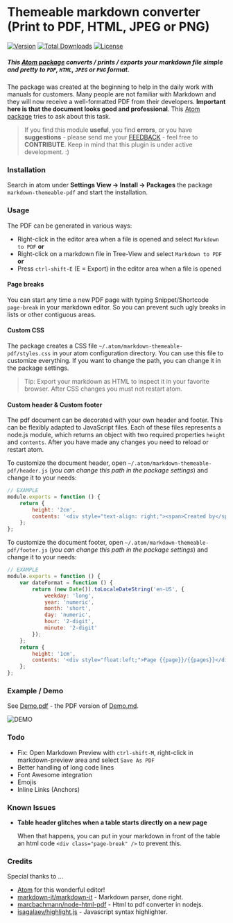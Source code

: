 Themeable markdown converter (Print to PDF, HTML, JPEG or PNG)
==============================================================

[![Version](https://img.shields.io/apm/v/markdown-themeable-pdf.svg)](https://atom.io/packages/markdown-themeable-pdf)
[![Total Downloads](https://img.shields.io/apm/dm/markdown-themeable-pdf.svg)](https://atom.io/packages/markdown-themeable-pdf)
[![License](https://img.shields.io/apm/l/markdown-themeable-pdf.svg)](https://atom.io/packages/markdown-themeable-pdf)

##### This [Atom package](https://atom.io/packages/markdown-themeable-pdf) converts / prints / exports your markdown file simple and pretty to `PDF`, `HTML`, `JPEG` or `PNG` format.

The package was created at the beginning to help in the daily work with manuals for customers. Many people are not familiar with Markdown and they will now receive a well-formatted PDF from their developers. **Important here is that the document looks good and professional**. This [Atom package](https://atom.io/packages/markdown-themeable-pdf) tries to ask about this task.

> If you find this module **useful**, you find **errors**, or you have **suggestions** - please send me your [FEEDBACK](https://github.com/cakebake/markdown-themeable-pdf/issues/new) - feel free to **CONTRIBUTE**. Keep in mind that this plugin is under active development. :)

### Installation

Search in atom under **Settings View -> Install -> Packages** the package `markdown-themeable-pdf` and start the installation.

### Usage

The PDF can be generated in various ways:

-	Right-click in the editor area when a file is opened and select `Markdown to PDF` **or**
-	Right-click on a markdown file in Tree-View and select `Markdown to PDF` **or**
-	Press `ctrl-shift-E` (E = Export) in the editor area when a file is opened

#### Page breaks

You can start any time a new PDF page with typing Snippet/Shortcode `page-break` in your markdown editor. So you can prevent such ugly breaks in lists or other contiguous areas.

#### Custom CSS

The package creates a CSS file `~/.atom/markdown-themeable-pdf/styles.css` in your atom configuration directory. You can use this file to customize everything. If you want to change the path, you can change it in the package settings.

> Tip: Export your markdown as HTML to inspect it in your favorite browser. After CSS changes you must not restart atom.

#### Custom header & Custom footer

The pdf document can be decorated with your own header and footer. This can be flexibly adapted to JavaScript files. Each of these files represents a node.js module, which returns an object with two required properties `height` and `contents`. After you have made any changes you need to reload or restart atom.

To customize the document header, open `~/.atom/markdown-themeable-pdf/header.js` (*you can change this path in the package settings*) and change it to your needs:

```javascript
// EXAMPLE
module.exports = function () {
    return {
        height: '2cm',
        contents: '<div style="text-align: right;"><span>Created by</span> <img src="logo.png" alt="Logo" /> <span style="color: #EC4634; font-size: 120%; text-transform: uppercase;">markdown-themeable-pdf</span></div>'
    };
};
```

To customize the document footer, open `~/.atom/markdown-themeable-pdf/footer.js` (*you can change this path in the package settings*) and change it to your needs:

```javascript
// EXAMPLE
module.exports = function () {
    var dateFormat = function () {
        return (new Date()).toLocaleDateString('en-US', {
            weekday: 'long',
            year: 'numeric',
            month: 'short',
            day: 'numeric',
            hour: '2-digit',
            minute: '2-digit'
        });
    };
    return {
        height: '1cm',
        contents: '<div style="float:left;">Page {{page}}/{{pages}}</div><div style="float:right;">&copy; Copyright ' + dateFormat() + ' by COMPANYNAME</div>'
    };
};
```

### Example / Demo

See [Demo.pdf](https://github.com/cakebake/markdown-themeable-pdf/raw/master/tests/Demo.pdf) - the PDF version of [Demo.md](https://github.com/cakebake/markdown-themeable-pdf/raw/master/tests/Demo.md).

![DEMO](https://raw.githubusercontent.com/cakebake/markdown-themeable-pdf/master/DEMO.gif)

### Todo

-	Fix: Open Markdown Preview with `ctrl-shift-M`, right-click in markdown-preview area and select `Save As PDF`
-	Better handling of long code lines
-	Font Awesome integration
-	Emojis
-	Inline Links (Anchors)

### Known Issues

-	**Table header glitches when a table starts directly on a new page**

	When that happens, you can put in your markdown in front of the table an html code `<div class="page-break" />` to prevent this.

### Credits

Special thanks to ...

-	[Atom](https://atom.io/) for this wonderful editor!
-	[markdown-it/markdown-it](https://github.com/markdown-it/markdown-it) - Markdown parser, done right.
-	[marcbachmann/node-html-pdf](https://github.com/marcbachmann/node-html-pdf) - Html to pdf converter in nodejs.
-	[isagalaev/highlight.js](https://github.com/isagalaev/highlight.js) - Javascript syntax highlighter.
